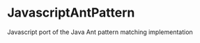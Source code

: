 JavascriptAntPattern
====================

Javascript port of the Java Ant pattern matching implementation 